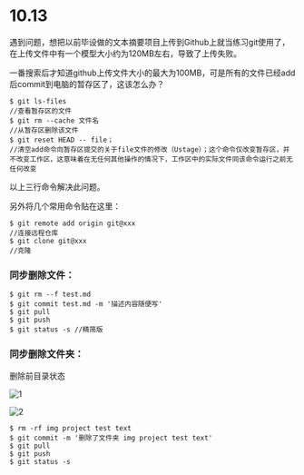 # 10.13

遇到问题，想把以前毕设做的文本摘要项目上传到Github上就当练习git使用了，在上传文件中有一个模型大小约为120MB左右，导致了上传失败。

一番搜索后才知道github上传文件大小的最大为100MB，可是所有的文件已经add后commit到电脑的暂存区了，这该怎么办？

```shell
$ git ls-files
//查看暂存区的文件
$ git rm --cache 文件名
//从暂存区删除该文件
$ git reset HEAD -- file；
//清空add命令向暂存区提交的关于file文件的修改（Ustage）；这个命令仅改变暂存区，并不改变工作区，这意味着在无任何其他操作的情况下，工作区中的实际文件同该命令运行之前无任何改变
```

以上三行命令解决此问题。

另外将几个常用命令贴在这里：

```shell
$ git remote add origin git@xxx
//连接远程仓库
$ git clone git@xxx
//克隆
```

### 同步删除文件：

```shell
$ git rm --f test.md
$ git commit test.md -m '描述内容随便写'
$ git pull
$ git push
$ git status -s //精简版
```

### 同步删除文件夹：

删除前目录状态

![1](E:\Github\Learningnote\img\1.jpg)



![2](E:\Github\Learningnote\img\2.png)

```shell
$ rm -rf img project test text 
$ git commit -m '删除了文件夹 img project test text'
$ git pull
$ git push
$ git status -s
```


